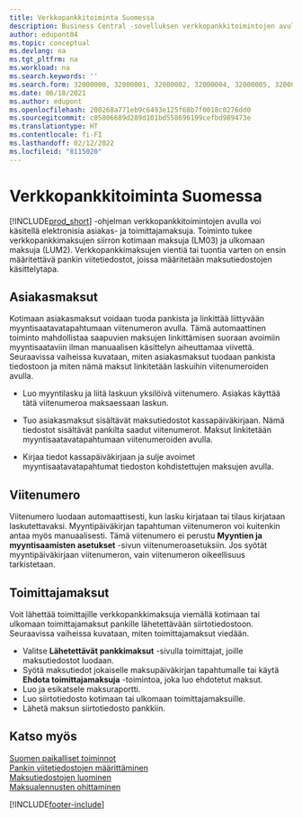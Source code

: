 ```yaml
---
title: Verkkopankkitoiminta Suomessa
description: Business Central -sovelluksen verkkopankkitoimintojen avulla voi käsitellä elektronisia asiakas- ja toimittajamaksuja.
author: edupont04
ms.topic: conceptual
ms.devlang: na
ms.tgt_pltfrm: na
ms.workload: na
ms.search.keywords: ''
ms.search.form: 32000000, 32000001, 32000002, 32000004, 32000005, 32000006
ms.date: 06/18/2021
ms.author: edupont
ms.openlocfilehash: 200268a771eb9c6493e125f68b7f0018c0276dd0
ms.sourcegitcommit: c05806689d289d101bd558696199cefbd989473e
ms.translationtype: HT
ms.contentlocale: fi-FI
ms.lasthandoff: 02/12/2022
ms.locfileid: "8115020"
---
```

# <a name="electronic-banking-in-finland"></a>Verkkopankkitoiminta Suomessa
[!INCLUDE[prod_short](../../includes/prod_short.md)] -ohjelman verkkopankkitoimintojen avulla voi käsitellä elektronisia asiakas- ja toimittajamaksuja. Toiminto tukee verkkopankkimaksujen siirron kotimaan maksuja (LM03) ja ulkomaan maksuja (LUM2). Verkkopankkimaksujen vientiä tai tuontia varten on ensin määritettävä pankin viitetiedostot, joissa määritetään maksutiedostojen käsittelytapa.  

## <a name="customer-payments"></a>Asiakasmaksut
Kotimaan asiakasmaksut voidaan tuoda pankista ja linkittää liittyvään myyntisaatavatapahtumaan viitenumeron avulla. Tämä automaattinen toiminto mahdollistaa saapuvien maksujen linkittämisen suoraan avoimiin myyntisaataviin ilman manuaalisen käsittelyn aiheuttamaa viivettä. Seuraavissa vaiheissa kuvataan, miten asiakasmaksut tuodaan pankista tiedostoon ja miten nämä maksut linkitetään laskuihin viitenumeroiden avulla.  

- Luo myyntilasku ja liitä laskuun yksilöivä viitenumero. Asiakas käyttää tätä viitenumeroa maksaessaan laskun.  

- Tuo asiakasmaksut sisältävät maksutiedostot kassapäiväkirjaan. Nämä tiedostot sisältävät pankilta saadut viitenumerot. Maksut linkitetään myyntisaatavatapahtumaan viitenumeroiden avulla.  

- Kirjaa tiedot kassapäiväkirjaan ja sulje avoimet myyntisaatavatapahtumat tiedoston kohdistettujen maksujen avulla.  

## <a name="reference-number"></a>Viitenumero
Viitenumero luodaan automaattisesti, kun lasku kirjataan tai tilaus kirjataan laskutettavaksi. Myyntipäiväkirjan tapahtuman viitenumeron voi kuitenkin antaa myös manuaalisesti. Tämä viitenumero ei perustu **Myyntien ja myyntisaamisten asetukset** -sivun viitenumeroasetuksiin. Jos syötät myyntipäiväkirjaan viitenumeron, vain viitenumeron oikeellisuus tarkistetaan.  

## <a name="vendor-payments"></a>Toimittajamaksut
Voit lähettää toimittajille verkkopankkimaksuja viemällä kotimaan tai ulkomaan toimittajamaksut pankille lähetettävään siirtotiedostoon. Seuraavissa vaiheissa kuvataan, miten toimittajamaksut viedään.  

- Valitse **Lähetettävät pankkimaksut** -sivulla toimittajat, joille maksutiedostot luodaan.  
- Syötä maksutiedot jokaiselle maksupäiväkirjan tapahtumalle tai käytä **Ehdota toimittajamaksuja** -toimintoa, joka luo ehdotetut maksut.  
- Luo ja esikatsele maksuraportti.  
- Luo siirtotiedosto kotimaan tai ulkomaan toimittajamaksuille.  
- Lähetä maksun siirtotiedosto pankkiin.  

## <a name="see-also"></a>Katso myös
 [Suomen paikalliset toiminnot](finland-local-functionality.md)   
 [Pankin viitetiedostojen määrittäminen](how-to-set-up-bank-reference-files.md)   
 [Maksutiedostojen luominen](how-to-generate-payment-files.md)   
 [Maksualennusten ohittaminen](how-to-disregard-payment-discounts.md)   


[!INCLUDE[footer-include](../../includes/footer-banner.md)]

